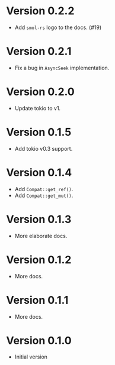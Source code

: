 # Version 0.2.2

- Add `smol-rs` logo to the docs. (#19)

# Version 0.2.1

- Fix a bug in `AsyncSeek` implementation.

# Version 0.2.0

- Update tokio to v1.

# Version 0.1.5

- Add tokio v0.3 support.

# Version 0.1.4

- Add `Compat::get_ref()`.
- Add `Compat::get_mut()`.

# Version 0.1.3

- More elaborate docs.

# Version 0.1.2

- More docs.

# Version 0.1.1

- More docs.

# Version 0.1.0

- Initial version

